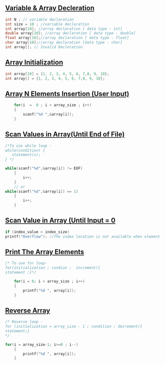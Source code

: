 
## [Variable & Array Decleration](../lab1/6.c)
```c
int N ; // variable declaration
int size = 10 ; //variable declaration
int array[10]; //array declaration [ data type - int]
double array[10]; //array declaration [ data type - double]
float array[10];//array declaration [ data type - float]
char array[10];//array declaration [data type - char]
int array[]; // Invalid Decleration
```

## [Array Initialization](../lab1/4.c)
```c
int array[10] = {1, 2, 3, 4, 5, 6, 7,8, 9, 10};
int array[] = {1, 2, 3, 4, 5, 6, 7,8, 9, 10};
```

## [Array N Elements Insertion (User Input)](../lab1/1.c)
```c
    for(i  =  0 ; i < array_size ; i++)
    {
        scanf("%d ",&array[i]);
    }
```
## [Scan Values in Array(Until End of File)](../lab1/2.c)
```c
/*To use while loop -
while(condition) {
   statement(s);
} */

while(scanf("%d",&array[i]) != EOF)
    {
        i++;
    }
    // or
while(scanf("%d",&array[i]) == 1)
    {
        i++;
    }
```
## [Scan Value in Array (Until Input = 0](../lab1/3.c)
```c
if (index_value > index_size)
printf("Overflow"); //The index location is not available when element accessing become out of bound.
```
## [Print The Array Elements](../lab1/5.c)
```c
/* To use for loop- 
for(initialization ; condion ;  increment){
statement ;}*/

    for(i = 0; i < array_size ; i++)
    {
        printf("%d ", array[i]);
    }
```

## [Reverse Array](../lab1/7.c)
```c
/* Reverse loop -
for (initialization = array_size - 1 ; condition ; decrement){
statement;}
*/ 

for(i = array_size-1; i>=0 ; i--)
    {
        printf("%d ", array[i]);
    }
```



